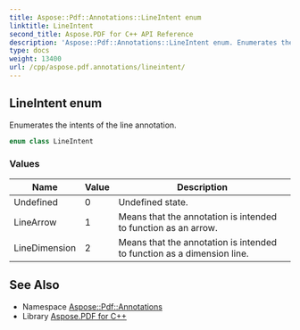 ```yaml
---
title: Aspose::Pdf::Annotations::LineIntent enum
linktitle: LineIntent
second_title: Aspose.PDF for C++ API Reference
description: 'Aspose::Pdf::Annotations::LineIntent enum. Enumerates the intents of the line annotation in C++.'
type: docs
weight: 13400
url: /cpp/aspose.pdf.annotations/lineintent/
---
```

## LineIntent enum


Enumerates the intents of the line annotation.

```cpp
enum class LineIntent
```

### Values

| Name | Value | Description |
| --- | --- | --- |
| Undefined | 0 | Undefined state. |
| LineArrow | 1 | Means that the annotation is intended to function as an arrow. |
| LineDimension | 2 | Means that the annotation is intended to function as a dimension line. |

## See Also

* Namespace [Aspose::Pdf::Annotations](../)
* Library [Aspose.PDF for C++](../../)
